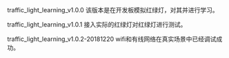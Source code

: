 traffic_light_learning_v1.0.0
该版本是在开发板模拟红绿灯，对其并进行学习。

traffic_light_learning_v1.0.1
接入实际的红绿灯对红绿灯进行测试。

traffic_light_learning_v1.0.2-20181220
wifi和有线网络在真实场景中已经调试成功。
